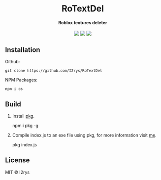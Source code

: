 
<h1 align="center">RoTextDel</h1>
<h4 align="center">Roblox textures deleter</h4>
<p align="center">
	<a href="https://github.com/I2rys/RoTextDel/blob/main/LICENSE"><img src="https://img.shields.io/github/license/I2rys/RoTextDel?style=flat-square"></img></a>
	<a href="https://github.com/I2rys/RoTextDel/issues"><img src="https://img.shields.io/github/issues/I2rys/RoTextDel.svg"></img></a>
	<a href="https://nodejs.org/"><img src="https://img.shields.io/badge/-Nodejs-green?style=flat-square&logo=Node.js"></img></a>
</p>


## Installation
Github:

    git clone https://github.com/I2rys/RoTextDel

NPM Packages:

    npm i os
    
## Build
 1. Install [pkg](https://www.npmjs.com/package/pkg).
 

    npm i pkg -g

 2. Compile index.js to an exe file using pkg, for more information visit [me](https://www.npmjs.com/package/pkg).

    pkg index.js


## License
MIT © I2rys
